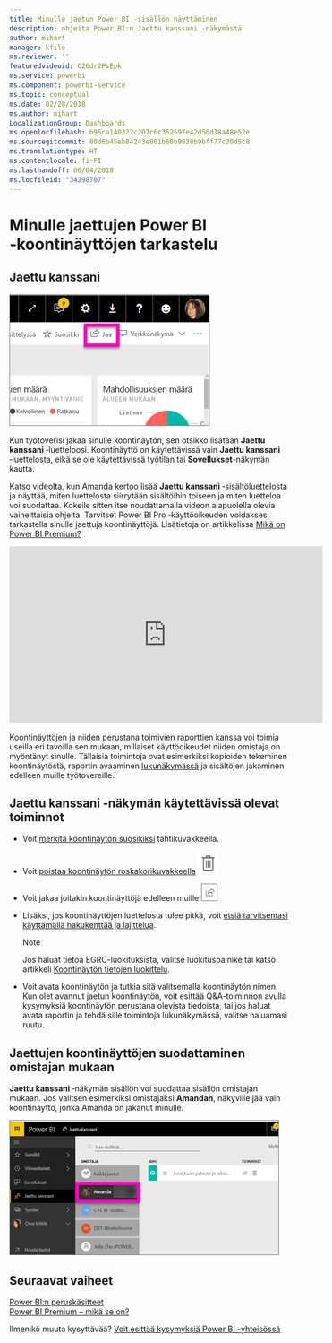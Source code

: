 ```yaml
---
title: Minulle jaetun Power BI ‑sisällön näyttäminen
description: ohjeita Power BI:n Jaettu kanssani ‑näkymästä
author: mihart
manager: kfile
ms.reviewer: ''
featuredvideoid: G26dr2PsEpk
ms.service: powerbi
ms.component: powerbi-service
ms.topic: conceptual
ms.date: 02/28/2018
ms.author: mihart
LocalizationGroup: Dashboards
ms.openlocfilehash: b95ca140322c207c6c352597e42d50d18a48e52e
ms.sourcegitcommit: 80d6b45eb84243e801b60b9038b9bff77c30d5c8
ms.translationtype: HT
ms.contentlocale: fi-FI
ms.lasthandoff: 06/04/2018
ms.locfileid: "34298707"
---
```

# <a name="display-the-power-bi-dashboards-that-have-been-shared-with-me"></a>Minulle jaettujen Power BI ‑koontinäyttöjen tarkastelu
## <a name="shared-with-me"></a>Jaettu kanssani
![Jaa-kuvake](media/service-shared-with-me/power-bi-share-dash.png)

Kun työtoverisi jakaa sinulle koontinäytön, sen otsikko lisätään **Jaettu kanssani** ‑luetteloosi. Koontinäyttö on käytettävissä vain **Jaettu kanssani** ‑luettelosta, eikä se ole käytettävissä työtilan tai **Sovellukset**-näkymän kautta.

Katso videolta, kun Amanda kertoo lisää **Jaettu kanssani** ‑sisältöluettelosta ja näyttää, miten luettelosta siirrytään sisältöihin toiseen ja miten luetteloa voi suodattaa. Kokeile sitten itse noudattamalla videon alapuolella olevia vaiheittaisia ohjeita. Tarvitset Power BI Pro ‑käyttöoikeuden voidaksesi tarkastella sinulle jaettuja koontinäyttöjä. Lisätietoja on artikkelissa [Mikä on Power BI Premium?](service-premium.md)

<iframe width="560" height="315" src="https://www.youtube.com/embed/G26dr2PsEpk" frameborder="0" allowfullscreen></iframe>

Koontinäyttöjen ja niiden perustana toimivien raporttien kanssa voi toimia useilla eri tavoilla sen mukaan, millaiset käyttöoikeudet niiden omistaja on myöntänyt sinulle. Tällaisia toimintoja ovat esimerkiksi kopioiden tekeminen koontinäytöstä, raportin avaaminen [lukunäkymässä](service-reading-view-and-editing-view.md) ja sisältöjen jakaminen edelleen muille työtovereille.

## <a name="actions-available-from-the-shared-with-me-screen"></a>**Jaettu kanssani** ‑näkymän käytettävissä olevat toiminnot
* Voit [merkitä koontinäytön suosikiksi](service-dashboard-favorite.md) tähtikuvakkeella.
* Voit [poistaa koontinäytön roskakorikuvakkeella](service-delete.md)  ![roskakorikuvake ](media/service-shared-with-me/power-bi-delete-icon.png)
* Voit jakaa joitakin koontinäyttöjä edelleen muille  ![jakamiskuvake](media/service-shared-with-me/power-bi-share-icon-new.png)
* Lisäksi, jos koontinäyttöjen luettelosta tulee pitkä, voit [etsiä tarvitsemasi käyttämällä hakukenttää ja lajittelua](service-navigation-search-filter-sort.md).
  
  > [!NOTE]
  > Jos haluat tietoa EGRC-luokituksista, valitse luokituspainike tai katso artikkeli [Koontinäytön tietojen luokittelu](service-data-classification.md).
  > 
  > 
* Voit avata koontinäytön ja tutkia sitä valitsemalla koontinäytön nimen. Kun olet avannut jaetun koontinäytön, voit esittää Q&A-toiminnon avulla kysymyksiä koontinäytön perustana olevista tiedoista, tai jos haluat avata raportin ja tehdä sille toimintoja lukunäkymässä, valitse haluamasi ruutu.

## <a name="filter-shared-dashboards-by-owner"></a>Jaettujen koontinäyttöjen suodattaminen omistajan mukaan
**Jaettu kanssani** ‑näkymän sisällön voi suodattaa sisällön omistajan mukaan. Jos valitsen esimerkiksi omistajaksi **Amandan**, näkyville jää vain koontinäyttö, jonka Amanda on jakanut minulle.

![omistajan mukaan suodatettu koontinäyttö](media/service-shared-with-me/power-bi-owner.png)

## <a name="next-steps"></a>Seuraavat vaiheet
[Power BI:n peruskäsitteet](service-basic-concepts.md)  
[Power BI Premium – mikä se on?](service-premium.md)  

Ilmenikö muuta kysyttävää? [Voit esittää kysymyksiä Power BI -yhteisössä](http://community.powerbi.com/)

